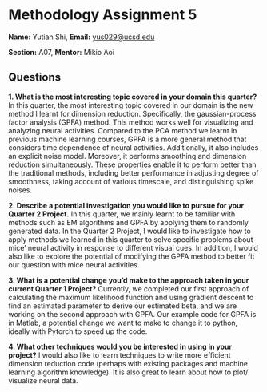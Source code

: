 # Methodology Assignment 5

**Name:** Yutian Shi, **Email:** yus029@ucsd.edu

**Section:** A07, **Mentor:** Mikio Aoi

## Questions

**1. What is the most interesting topic covered in your domain this quarter?**
In this quarter, the most interesting topic covered in our domain is the new method I learnt for dimension reduction. Specifically, the gaussian-process factor analysis (GPFA)  method. This method works well for visualizing and analyzing neural activities. Compared to the PCA method we learnt in previous machine learning courses, GPFA is a more general method that considers time dependence of neural activities. Additionally, it also includes an explicit noise model. Moreover, it performs smoothing and dimension reduction simultaneously. These properties enable it to perform better than the traditional methods, including better performance in adjusting degree of smoothness, taking account of various timescale, and distinguishing spike noises.

**2. Describe a potential investigation you would like to pursue for your Quarter 2 Project.**
In this quarter, we mainly learnt to be familiar with methods such as EM algorithms and GPFA by applying them to randomly generated data. In the Quarter 2 Project, I would like to investigate how to apply methods we learned in this quarter to solve specific problems about mice’ neural activity in response to different visual cues. In addition, I would also like to explore the potential of modifying the GPFA method to better fit our question with mice neural activities.

**3. What is a potential change you’d make to the approach taken in your current Quarter 1 Project?**
Currently, we completed our first approach of calculating the maximum likelihood function and using gradient descent to find an estimated parameter to derive our estimated beta, and we are working on the second approach with GPFA. Our example code for GPFA is in Matlab, a potential change we want to make to change it to python, ideally with Pytorch to speed up the code.

**4. What other techniques would you be interested in using in your project?**
I would also like to learn techniques to write more efficient dimension reduction code (perhaps with existing packages and machine learning algorithm knowledge). It is also great to learn about how to plot/ visualize neural data. 
